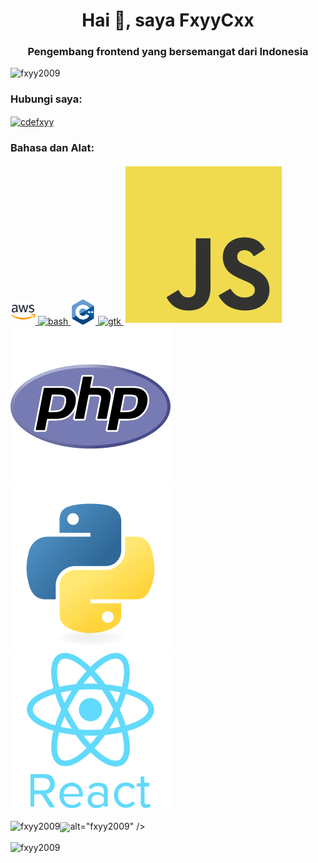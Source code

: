 <h1 align="center">Hai 👋, saya FxyyCxx</h1>
<h3 align="center">Pengembang frontend yang bersemangat dari Indonesia</h3>

<p align="left"> <img src="https://komarev.com/ghpvc/?username=fxyy2009&label=Profile%20views&color=0e75b6&style=flat" alt="fxyy2009" /> </p>

<h3 align="left">Hubungi saya:</h3>
<p align="left">
<a href="https://instagram.com/cdefxyy" ​​target="blank"><img align="center" src="https://raw.githubusercontent.com/rahuldkjain/github-profile-readme-generator/master/src/images/icons/Social/instagram.svg" alt="cdefxyy" ​​height="30" width="40" /></a>
</p>

<h3 align="left">Bahasa dan Alat:</h3>
<p align="left"> <a href="https://aws.amazon.com" target="_blank" rel="noreferrer"> <img src="https://raw.githubusercontent.com/devicons/devicon/master/icons/amazonwebservices/amazonwebservices-original-wordmark.svg" alt="aws" width="40" height="40"/> </a> <a href="https://www.gnu.org/software/bash/" target="_blank" rel="noreferrer"> <img src="https://www.vectorlogo.zone/logos/gnu_bash/gnu_bash-icon.svg" alt="bash" width="40" height="40"/> </a> <a href="https://www.w3schools.com/cpp/" target="_blank" rel="noreferrer"> <img src="https://raw.githubusercontent.com/devicons/devicon/master/icons/cplusplus/cplusplus-original.svg" alt="cplusplus" width="40" height="40"/> </a> <a href="https://www.gtk.org/" target="_blank" rel="noreferrer"> <img src="https://upload.wikimedia.org/wikipedia/commons/7/71/GTK_logo.svg" alt="gtk" width="40" height="40"/> </a> <a href="https://developer.mozilla.org/en-US/docs/Web/JavaScript" target="_blank" rel="noreferrer"> <img src="https://raw.githubusercontent.com/devicons/devicon/master/icons/javascript/javascript-original.svg" alt="javascript" lebar="40" tinggi="40"/> </a> <a href="https://www.php.net" target="_blank" rel="noreferrer"> <img src="https://raw.githubusercontent.com/devicons/devicon/master/icons/php/php-original.svg" alt="php" lebar="40" tinggi="40"/> </a> <a href="https://www.python.org" target="_blank" rel="noreferrer"> <img src="https://raw.githubusercontent.com/devicons/devicon/master/icons/python/python-original.svg" alt="python" lebar="40" tinggi="40"/> </a> <a href="https://reactjs.org/" target="_blank" rel="noreferrer"> <img src="https://raw.githubusercontent.com/devicons/devicon/master/icons/react/react-original-wordmark.svg" alt="bereaksi" lebar="40" tinggi="40"/> </a> </p>

<p><img align="left" src="https://github-readme-stats.vercel.app/api/bahasa-terbaik?username=fxyy2009&show_icons=true&locale=id&layout=compact" alt="fxyy2009" /></p>

<p> <img align="center" src="https://github-readme-stats.vercel.app/api?username=fxyy2009&show_icons=true&locale=en"

alt="fxyy2009" /></p> <p><img align="center" src="https://github-readme-streak-stats.herokuapp.com/?user=fxyy2009&" alt="fxyy2009" /></p>

